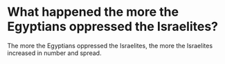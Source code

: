 # What happened the more the Egyptians oppressed the Israelites?

The more the Egyptians oppressed the Israelites, the more the Israelites increased in number and spread.
